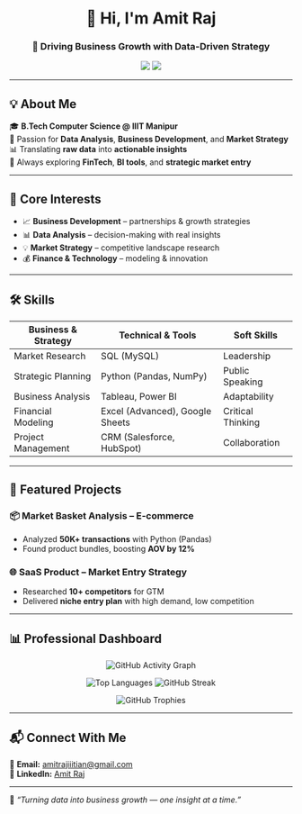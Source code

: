 <!-- Sexy & Professional GitHub README for Amit Raj -->

<h1 align="center">👋 Hi, I'm Amit Raj</h1>
<h3 align="center">🚀 Driving Business Growth with Data-Driven Strategy</h3>
<p align="center">
  <a href="https://www.linkedin.com/in/amit-singh-276781268"><img src="https://img.shields.io/badge/LinkedIn-0077B5?style=flat-square&logo=linkedin&logoColor=white"></a>
  <a href="mailto:amitrajiiitian@gmail.com"><img src="https://img.shields.io/badge/Gmail-D14836?style=flat-square&logo=gmail&logoColor=white"></a>
</p>

---

## 💡 About Me
🎓 **B.Tech Computer Science @ IIIT Manipur**  
💼 Passion for **Data Analysis**, **Business Development**, and **Market Strategy**  
📊 Translating **raw data** into **actionable insights**  
🌱 Always exploring **FinTech**, **BI tools**, and **strategic market entry**  

---

## 🎯 Core Interests
- 📈 **Business Development** – partnerships & growth strategies  
- 📊 **Data Analysis** – decision-making with real insights  
- 💡 **Market Strategy** – competitive landscape research  
- 💰 **Finance & Technology** – modeling & innovation  

---

## 🛠 Skills

| **Business & Strategy**     | **Technical & Tools**                     | **Soft Skills**          |
|-----------------------------|--------------------------------------------|--------------------------|
| Market Research             | SQL (MySQL)                                | Leadership               |
| Strategic Planning          | Python (Pandas, NumPy)                     | Public Speaking          |
| Business Analysis           | Tableau, Power BI                          | Adaptability             |
| Financial Modeling          | Excel (Advanced), Google Sheets            | Critical Thinking        |
| Project Management          | CRM (Salesforce, HubSpot)                  | Collaboration            |

---

## 📌 Featured Projects

### 📦 Market Basket Analysis – E-commerce
- Analyzed **50K+ transactions** with Python (Pandas)  
- Found product bundles, boosting **AOV by 12%**

### 🌐 SaaS Product – Market Entry Strategy
- Researched **10+ competitors** for GTM  
- Delivered **niche entry plan** with high demand, low competition  

---

## 📊 Professional Dashboard

<p align="center">
  <img src="https://github-readme-activity-graph.vercel.app/graph?username=amit-raj1&theme=tokyo-night&hide_border=true&area=true" alt="GitHub Activity Graph" />
</p>

<p align="center">
  <img src="https://github-readme-stats.vercel.app/api/top-langs/?username=amit-raj1&layout=compact&theme=tokyonight&hide_border=true" alt="Top Languages" />
  <img src="https://streak-stats.demolab.com?user=amit-raj1&theme=tokyonight&hide_border=true" alt="GitHub Streak" />
</p>

<p align="center">
  <img src="https://github-profile-trophy.vercel.app/?username=amit-raj1&theme=tokyonight&row=1&margin-w=20&margin-h=20" alt="GitHub Trophies" />
</p>

---

## 📬 Connect With Me
📧 **Email:** [amitrajiiitian@gmail.com](mailto:amitrajiiitian@gmail.com)  
🔗 **LinkedIn:** [Amit Raj](https://www.linkedin.com/in/amit-singh-276781268)

---

💙 *“Turning data into business growth — one insight at a time.”*
